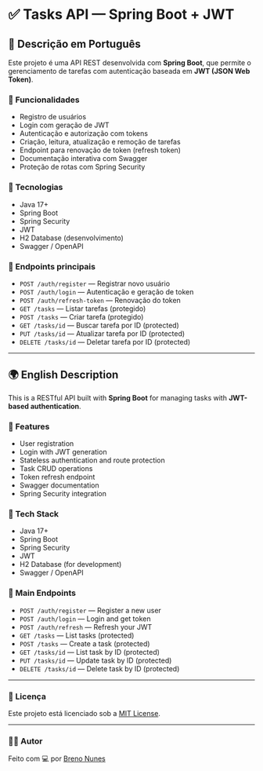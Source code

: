 # ✅ Tasks API — Spring Boot + JWT

## 📌 Descrição em Português

Este projeto é uma API REST desenvolvida com **Spring Boot**, que permite o gerenciamento de tarefas com autenticação baseada em **JWT (JSON Web Token)**.

### 🔐 Funcionalidades

- Registro de usuários
- Login com geração de JWT
- Autenticação e autorização com tokens
- Criação, leitura, atualização e remoção de tarefas
- Endpoint para renovação de token (refresh token)
- Documentação interativa com Swagger
- Proteção de rotas com Spring Security

### 🧱 Tecnologias

- Java 17+
- Spring Boot
- Spring Security
- JWT
- H2 Database (desenvolvimento)
- Swagger / OpenAPI

### 🔑 Endpoints principais

- `POST /auth/register` — Registrar novo usuário
- `POST /auth/login` — Autenticação e geração de token
- `POST /auth/refresh-token` — Renovação do token
- `GET /tasks` — Listar tarefas (protegido)
- `POST /tasks` — Criar tarefa (protegido)
- `GET /tasks/id` — Buscar tarefa por ID (protected)
- `PUT /tasks/id` — Atualizar tarefa por ID (protected)
- `DELETE /tasks/id` — Deletar tarefa por ID (protected)

---

## 🌍 English Description

This is a RESTful API built with **Spring Boot** for managing tasks with **JWT-based authentication**.

### 🔐 Features

- User registration
- Login with JWT generation
- Stateless authentication and route protection
- Task CRUD operations
- Token refresh endpoint
- Swagger documentation
- Spring Security integration

### 🧱 Tech Stack

- Java 17+
- Spring Boot
- Spring Security
- JWT
- H2 Database (for development)
- Swagger / OpenAPI

### 🔑 Main Endpoints

- `POST /auth/register` — Register a new user
- `POST /auth/login` — Login and get token
- `POST /auth/refresh` — Refresh your JWT
- `GET /tasks` — List tasks (protected)
- `POST /tasks` — Create a task (protected)
- `GET /tasks/id` — List task by ID (protected)
- `PUT /tasks/id` — Update task by ID (protected)
- `DELETE /tasks/id` — Delete task by ID (protected)

---

### 📄 Licença

Este projeto está licenciado sob a [MIT License](LICENSE).

---

### 🙋‍♂ Autor

Feito com 💻 por [Breno Nunes](https://github.com/brenonun3s)
